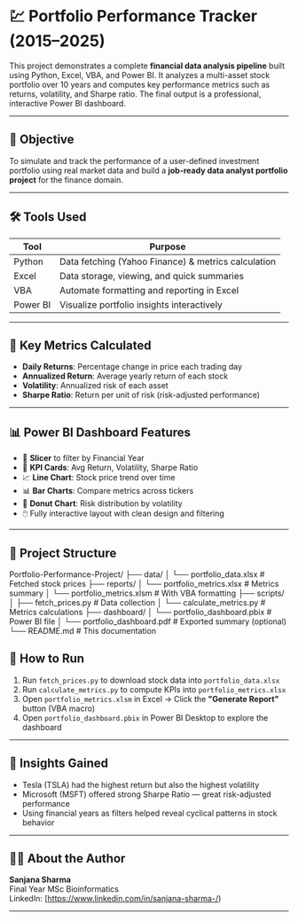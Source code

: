 # 💹 Portfolio Performance Tracker (2015–2025)

This project demonstrates a complete **financial data analysis pipeline** built using Python, Excel, VBA, and Power BI. It analyzes a multi-asset stock portfolio over 10 years and computes key performance metrics such as returns, volatility, and Sharpe ratio. The final output is a professional, interactive Power BI dashboard.

---

## 🎯 Objective

To simulate and track the performance of a user-defined investment portfolio using real market data and build a **job-ready data analyst portfolio project** for the finance domain.

---

## 🛠️ Tools Used

| Tool      | Purpose                                   |
|-----------|-------------------------------------------|
| Python    | Data fetching (Yahoo Finance) & metrics calculation |
| Excel     | Data storage, viewing, and quick summaries |
| VBA       | Automate formatting and reporting in Excel |
| Power BI  | Visualize portfolio insights interactively |

---

## 🧮 Key Metrics Calculated

- **Daily Returns**: Percentage change in price each trading day  
- **Annualized Return**: Average yearly return of each stock  
- **Volatility**: Annualized risk of each asset  
- **Sharpe Ratio**: Return per unit of risk (risk-adjusted performance)

---

## 📊 Power BI Dashboard Features

- 📅 **Slicer** to filter by Financial Year  
- 🧾 **KPI Cards**: Avg Return, Volatility, Sharpe Ratio  
- 📈 **Line Chart**: Stock price trend over time  
- 📊 **Bar Charts**: Compare metrics across tickers  
- 🍩 **Donut Chart**: Risk distribution by volatility  
- 🖱️ Fully interactive layout with clean design and filtering

---

## 📁 Project Structure

Portfolio-Performance-Project/
├── data/
│ └── portfolio_data.xlsx # Fetched stock prices
├── reports/
│ └── portfolio_metrics.xlsx # Metrics summary
│ └── portfolio_metrics.xlsm # With VBA formatting
├── scripts/
│ ├── fetch_prices.py # Data collection
│ └── calculate_metrics.py # Metrics calculations
├── dashboard/
│ └── portfolio_dashboard.pbix # Power BI file
│ └── portfolio_dashboard.pdf # Exported summary (optional)
└── README.md # This documentation

## 🚀 How to Run

1. Run `fetch_prices.py` to download stock data into `portfolio_data.xlsx`
2. Run `calculate_metrics.py` to compute KPIs into `portfolio_metrics.xlsx`
3. Open `portfolio_metrics.xlsm` in Excel → Click the **"Generate Report"** button (VBA macro)
4. Open `portfolio_dashboard.pbix` in Power BI Desktop to explore the dashboard

---

## 📌 Insights Gained

- Tesla (TSLA) had the highest return but also the highest volatility  
- Microsoft (MSFT) offered strong Sharpe Ratio — great risk-adjusted performance  
- Using financial years as filters helped reveal cyclical patterns in stock behavior  

---

## 👩‍💻 About the Author

**Sanjana Sharma**  
Final Year MSc Bioinformatics  
LinkedIn: [https://www.linkedin.com/in/sanjana-sharma-/)  

---